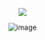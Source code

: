 
<div align="center">
  
![](https://komarev.com/ghpvc/?username=Luthervonivory&color=blue)

![image](https://media1.tenor.com/m/VABnEy-0WiIAAAAd/wallter-regretevator.gif)
